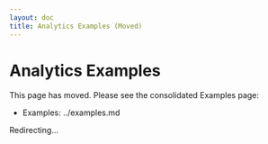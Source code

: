 ```yaml
---
layout: doc
title: Analytics Examples (Moved)
---
```


# Analytics Examples

This page has moved. Please see the consolidated Examples page:

- Examples: ../examples.md

Redirecting...

<script>
  if (typeof window !== 'undefined') {
    window.location.replace('../examples.html');
  }
</script>
